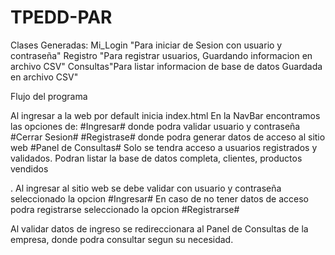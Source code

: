 # TPEDD-PAR


Clases Generadas:   Mi_Login "Para iniciar de Sesion con usuario y contraseña"
                    Registro "Para registrar usuarios, Guardando informacion en archivo CSV"
                    Consultas"Para listar informacion de base de datos Guardada en archivo CSV"  

Flujo del programa

Al ingresar a la web por default inicia index.html
En la NavBar encontramos las opciones de: 
#Ingresar# donde podra validar usuario y contraseña
#Cerrar Sesion#
#Registrase# donde podra generar datos de acceso al sitio web
#Panel de Consultas# Solo se tendra acceso a usuarios registrados y validados.
                       Podran listar la base de datos completa, clientes, productos vendidos

.
Al ingresar al sitio web se debe validar con usuario y contraseña seleccionado la opcion #Ingresar#
En caso de no tener datos de acceso podra registrarse seleccionado la opcion #Registrarse#

Al validar datos de ingreso se redireccionara al Panel de Consultas de la empresa, donde podra consultar segun su necesidad.
